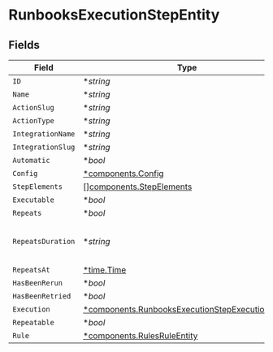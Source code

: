 # RunbooksExecutionStepEntity


## Fields

| Field                                                                                                               | Type                                                                                                                | Required                                                                                                            | Description                                                                                                         |
| ------------------------------------------------------------------------------------------------------------------- | ------------------------------------------------------------------------------------------------------------------- | ------------------------------------------------------------------------------------------------------------------- | ------------------------------------------------------------------------------------------------------------------- |
| `ID`                                                                                                                | **string*                                                                                                           | :heavy_minus_sign:                                                                                                  | N/A                                                                                                                 |
| `Name`                                                                                                              | **string*                                                                                                           | :heavy_minus_sign:                                                                                                  | N/A                                                                                                                 |
| `ActionSlug`                                                                                                        | **string*                                                                                                           | :heavy_minus_sign:                                                                                                  | N/A                                                                                                                 |
| `ActionType`                                                                                                        | **string*                                                                                                           | :heavy_minus_sign:                                                                                                  | N/A                                                                                                                 |
| `IntegrationName`                                                                                                   | **string*                                                                                                           | :heavy_minus_sign:                                                                                                  | N/A                                                                                                                 |
| `IntegrationSlug`                                                                                                   | **string*                                                                                                           | :heavy_minus_sign:                                                                                                  | N/A                                                                                                                 |
| `Automatic`                                                                                                         | **bool*                                                                                                             | :heavy_minus_sign:                                                                                                  | N/A                                                                                                                 |
| `Config`                                                                                                            | [*components.Config](../../models/components/config.md)                                                             | :heavy_minus_sign:                                                                                                  | N/A                                                                                                                 |
| `StepElements`                                                                                                      | [][components.StepElements](../../models/components/stepelements.md)                                                | :heavy_minus_sign:                                                                                                  | N/A                                                                                                                 |
| `Executable`                                                                                                        | **bool*                                                                                                             | :heavy_minus_sign:                                                                                                  | N/A                                                                                                                 |
| `Repeats`                                                                                                           | **bool*                                                                                                             | :heavy_minus_sign:                                                                                                  | N/A                                                                                                                 |
| `RepeatsDuration`                                                                                                   | **string*                                                                                                           | :heavy_minus_sign:                                                                                                  | ISO8601 formatted duration string                                                                                   |
| `RepeatsAt`                                                                                                         | [*time.Time](https://pkg.go.dev/time#Time)                                                                          | :heavy_minus_sign:                                                                                                  | N/A                                                                                                                 |
| `HasBeenRerun`                                                                                                      | **bool*                                                                                                             | :heavy_minus_sign:                                                                                                  | N/A                                                                                                                 |
| `HasBeenRetried`                                                                                                    | **bool*                                                                                                             | :heavy_minus_sign:                                                                                                  | N/A                                                                                                                 |
| `Execution`                                                                                                         | [*components.RunbooksExecutionStepExecutionEntity](../../models/components/runbooksexecutionstepexecutionentity.md) | :heavy_minus_sign:                                                                                                  | N/A                                                                                                                 |
| `Repeatable`                                                                                                        | **bool*                                                                                                             | :heavy_minus_sign:                                                                                                  | N/A                                                                                                                 |
| `Rule`                                                                                                              | [*components.RulesRuleEntity](../../models/components/rulesruleentity.md)                                           | :heavy_minus_sign:                                                                                                  | N/A                                                                                                                 |
